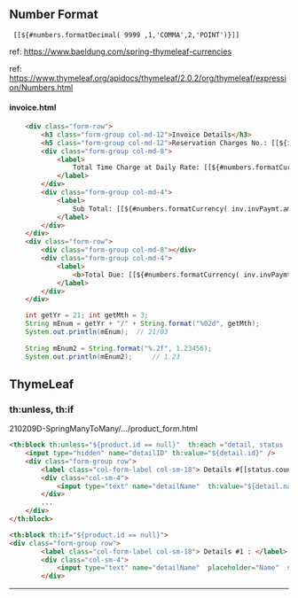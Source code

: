 ## Number Format
` [[${#numbers.formatDecimal( 9999 ,1,'COMMA',2,'POINT')}]]`

ref: https://www.baeldung.com/spring-thymeleaf-currencies

ref: https://www.thymeleaf.org/apidocs/thymeleaf/2.0.2/org/thymeleaf/expression/Numbers.html

#### invoice.html
``` html
	<div class="form-row">
		<h3 class="form-group col-md-12">Invoice Details</h3>
		<h5 class="form-group col-md-12">Reservation Charges No.: [[${inv.hireId}]]</h5>
		<div class="form-group col-md-8">
			<label>
				Total Time Charge at Daily Rate: [[${#numbers.formatCurrency( inv.rated )}]]
			</label> 
		</div>
		<div class="form-group col-md-4">
			<label>
				Sub Total: [[${#numbers.formatCurrency( inv.invPaymt.amount )}]]
			</label>
		</div>								
	</div>
	<div class="form-row">
		<div class="form-group col-md-8"></div>
		<div class="form-group col-md-4">
			<label>
				<b>Total Due: [[${#numbers.formatCurrency( inv.invPaymt.amount )}]] </b>
			</label>
		</div>
	</div>
```
``` java
	int getYr = 21; int getMth = 3;
	String mEnum = getYr + "/" + String.format("%02d", getMth);
	System.out.println(mEnum);	// 21/03
	
	String mEnum2 = String.format("%.2f", 1.23456);
	System.out.println(mEnum2); 	// 1.23
```
## ThymeLeaf
### th:unless, th:if
210209D-SpringManyToMany/.../product_form.html
``` html
<th:block th:unless="${product.id == null}"  th:each ="detail, status : ${product.details}">
	<input type="hidden" name="detailID" th:value="${detail.id}" />
	<div class="form-group row">
		<label class="col-form-label col-sm-18"> Details #[[status.count]] : </label>
		<div class="col-sm-4">
			<input type="text" name="detailName"  th:value="${detail.name}"   class="form-control" required />
		</div>
		...
	</div>			
</th:block>

<th:block th:if="${product.id == null}">
<div class="form-group row">
		<label class="col-form-label col-sm-18"> Details #1 : </label>
		<div class="col-sm-4">
			<input type="text" name="detailName"  placeholder="Name"  step= "0.1" class="form-control" required />
		</div>
```

---
